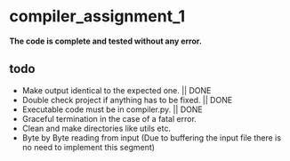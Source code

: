 # compiler_assignment_1
**The code is complete and tested without any error.**

## todo
  * Make output identical to the expected one. || DONE
  * Double check project if anything has to be fixed. || DONE
  * Executable code must be in compiler.py. || DONE
  * Graceful termination in the case of a fatal error. 
  * Clean and make directories like utils etc.
  * Byte by Byte reading from input (Due to buffering the input file there is no need to implement this segment)
